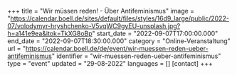 +++
title = "Wir müssen reden! - Über Antifeminismus"
image = "https://calendar.boell.de/sites/default/files/styles/16d9_large/public/2022-07/volodymyr-hryshchenko-V5vqWC9gyEU-unsplash.jpg?h=a141e9ea&itok=TkXG8oBp"
start_date = "2022-09-07T17:00:00.000"
end_date = "2022-09-07T18:30:00.000"
category = "Online-Veranstaltung"
url = "https://calendar.boell.de/de/event/wir-muessen-reden-ueber-antifeminismus"
identifier = "wir-muessen-reden-ueber-antifeminismus"
type = "event"
updated = "29-08-2022"
languages = []
[contact]
+++